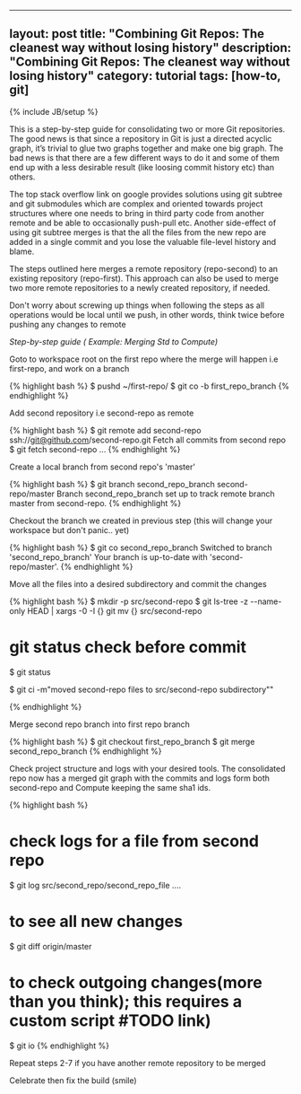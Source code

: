  ---
layout: post
title: "Combining Git Repos: The cleanest way without losing history"
description: "Combining Git Repos: The cleanest way without losing history"
category: tutorial
tags: [how-to, git]
---
{% include JB/setup %}

This is a step-by-step guide for consolidating two or more Git repositories. 
The good news is that since a repository in Git is just a directed
acyclic graph, it’s trivial to glue two graphs together and make one
big graph.  The bad news is that there are a few different ways to do
it and some of them end up with a less desirable result (like loosing
commit history etc) than others.

The top stack overflow link on google provides solutions using git
subtree and git submodules which are complex and oriented towards
project structures where one needs to bring in third party code from
another remote and be able to occasionally push-pull etc. Another
side-effect of using git subtree merges is that the all the files from
the new repo are added in a single commit and you lose the valuable
file-level history and blame.

The steps outlined here merges a remote repository (repo-second) to an
existing repository (repo-first). This approach can also be used to
merge two more remote repositories to a newly created repository, if
needed.

Don't worry about screwing up things when following the steps as all
operations would be local until we push, in other words, think twice
before pushing any changes to remote

*Step-by-step guide ( Example: Merging Std to Compute)*

Goto to workspace root on the first repo where the merge will
happen i.e first-repo, and work on a branch

{% highlight bash %}
$ pushd ~/first-repo/
$ git co -b first_repo_branch 
{% endhighlight %}

Add second repository i.e second-repo as remote

{% highlight bash %}
$ git remote add second-repo ssh://git@github.com/second-repo.git
Fetch all commits from second repo
$ git fetch second-repo
...
{% endhighlight %}

Create a local branch from second repo's 'master'

{% highlight bash %}
$ git branch second_repo_branch second-repo/master
Branch second_repo_branch set up to track remote branch master from second-repo.
{% endhighlight %}

Checkout the branch we created in previous step (this will change
your workspace but don't panic.. yet)

{% highlight bash %}
$ git co second_repo_branch
Switched to branch 'second_repo_branch'
Your branch is up-to-date with 'second-repo/master'.
{% endhighlight %}

Move all the files into a desired subdirectory and commit the
changes

{% highlight bash %}
$ mkdir -p src/second-repo
$ git ls-tree -z --name-only HEAD | xargs -0 -I {} git mv {} src/second-repo
 
# git status check before commit
$ git status
 
$ git ci -m"moved second-repo files to src/second-repo subdirectory""

{% endhighlight %}

Merge second repo branch into first repo branch

{% highlight bash %}
$ git checkout first_repo_branch
$ git merge second_repo_branch
{% endhighlight %}

Check project structure and logs with your desired tools. The
consolidated repo now has a merged git graph with the commits and logs
form both second-repo and Compute keeping the same sha1 ids.

{% highlight bash %}
# check logs for a file from second repo
$ git log src/second_repo/second_repo_file
....

# to see all new changes
$ git diff origin/master

# to check outgoing changes(more than you think); this requires a custom script #TODO link)
$ git io
{% endhighlight %}

Repeat steps 2-7 if you have another remote repository to be merged

Celebrate then fix the build (smile)
